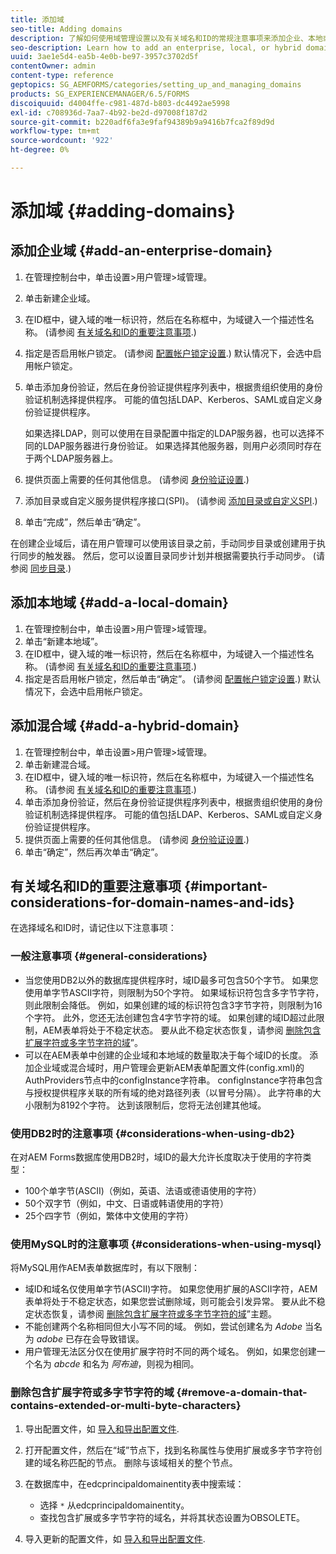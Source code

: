 ```yaml
---
title: 添加域
seo-title: Adding domains
description: 了解如何使用域管理设置以及有关域名和ID的常规注意事项来添加企业、本地或混合域。
seo-description: Learn how to add an enterprise, local, or hybrid domain using Domain Management settings and general considerations for domain names and IDs.
uuid: 3ae1e5d4-ea5b-4e0b-be97-3957c3702d5f
contentOwner: admin
content-type: reference
geptopics: SG_AEMFORMS/categories/setting_up_and_managing_domains
products: SG_EXPERIENCEMANAGER/6.5/FORMS
discoiquuid: d4004ffe-c981-487d-b803-dc4492ae5998
exl-id: c708936d-7aa7-4b92-be2d-d97008f187d2
source-git-commit: b220adf6fa3e9faf94389b9a9416b7fca2f89d9d
workflow-type: tm+mt
source-wordcount: '922'
ht-degree: 0%

---
```


# 添加域 {#adding-domains}

## 添加企业域 {#add-an-enterprise-domain}

1. 在管理控制台中，单击设置>用户管理>域管理。
1. 单击新建企业域。
1. 在ID框中，键入域的唯一标识符，然后在名称框中，为域键入一个描述性名称。 (请参阅 [有关域名和ID的重要注意事项](adding-domains.md#important-considerations-for-domain-names-and-ids).)
1. 指定是否启用帐户锁定。 (请参阅 [配置帐户锁定设置](/help/forms/using/admin-help/configure-account-locking-settings.md#configure-account-locking-settings).) 默认情况下，会选中启用帐户锁定。
1. 单击添加身份验证，然后在身份验证提供程序列表中，根据贵组织使用的身份验证机制选择提供程序。 可能的值包括LDAP、Kerberos、SAML或自定义身份验证提供程序。

   如果选择LDAP，则可以使用在目录配置中指定的LDAP服务器，也可以选择不同的LDAP服务器进行身份验证。 如果选择其他服务器，则用户必须同时存在于两个LDAP服务器上。

1. 提供页面上需要的任何其他信息。 (请参阅 [身份验证设置](/help/forms/using/admin-help/configuring-authentication-providers.md#authentication-settings).)
1. 添加目录或自定义服务提供程序接口(SPI)。 (请参阅 [添加目录或自定义SPI](/help/forms/using/admin-help/configuring-directories.md#adding-directories-or-custom-spis).)
1. 单击“完成”，然后单击“确定”。

在创建企业域后，请在用户管理可以使用该目录之前，手动同步目录或创建用于执行同步的触发器。 然后，您可以设置目录同步计划并根据需要执行手动同步。 (请参阅 [同步目录](/help/forms/using/admin-help/synchronizing-directories.md#synchronizing-directories).)

## 添加本地域 {#add-a-local-domain}

1. 在管理控制台中，单击设置>用户管理>域管理。
1. 单击“新建本地域”。
1. 在ID框中，键入域的唯一标识符，然后在名称框中，为域键入一个描述性名称。 (请参阅 [有关域名和ID的重要注意事项](adding-domains.md#important-considerations-for-domain-names-and-ids).)
1. 指定是否启用帐户锁定，然后单击“确定”。 (请参阅 [配置帐户锁定设置](/help/forms/using/admin-help/configure-account-locking-settings.md#configure-account-locking-settings).) 默认情况下，会选中启用帐户锁定。

## 添加混合域 {#add-a-hybrid-domain}

1. 在管理控制台中，单击设置>用户管理>域管理。
1. 单击新建混合域。
1. 在ID框中，键入域的唯一标识符，然后在名称框中，为域键入一个描述性名称。 (请参阅 [有关域名和ID的重要注意事项](adding-domains.md#important-considerations-for-domain-names-and-ids).)
1. 单击添加身份验证，然后在身份验证提供程序列表中，根据贵组织使用的身份验证机制选择提供程序。 可能的值包括LDAP、Kerberos、SAML或自定义身份验证提供程序。
1. 提供页面上需要的任何其他信息。 (请参阅 [身份验证设置](/help/forms/using/admin-help/configuring-authentication-providers.md#authentication-settings).)
1. 单击“确定”，然后再次单击“确定”。

## 有关域名和ID的重要注意事项 {#important-considerations-for-domain-names-and-ids}

在选择域名和ID时，请记住以下注意事项：

### 一般注意事项 {#general-considerations}

* 当您使用DB2以外的数据库提供程序时，域ID最多可包含50个字节。 如果您使用单字节ASCII字符，则限制为50个字符。 如果域标识符包含多字节字符，则此限制会降低。 例如，如果创建的域的标识符包含3字节字符，则限制为16个字符。 此外，您还无法创建包含4字节字符的域。 如果创建的域ID超过此限制，AEM表单将处于不稳定状态。 要从此不稳定状态恢复，请参阅 [删除包含扩展字符或多字节字符的域](adding-domains.md#remove-a-domain-that-contains-extended-or-multi-byte-characters)”。
* 可以在AEM表单中创建的企业域和本地域的数量取决于每个域ID的长度。 添加企业域或混合域时，用户管理会更新AEM表单配置文件(config.xml)的AuthProviders节点中的configInstance字符串。 configInstance字符串包含与授权提供程序关联的所有域的绝对路径列表（以冒号分隔）。 此字符串的大小限制为8192个字符。 达到该限制后，您将无法创建其他域。

### 使用DB2时的注意事项 {#considerations-when-using-db2}

在对AEM Forms数据库使用DB2时，域ID的最大允许长度取决于使用的字符类型：

* 100个单字节(ASCII)（例如，英语、法语或德语使用的字符）
* 50个双字节（例如，中文、日语或韩语使用的字符）
* 25个四字节（例如，繁体中文使用的字符）

### 使用MySQL时的注意事项 {#considerations-when-using-mysql}

将MySQL用作AEM表单数据库时，有以下限制：

* 域ID和域名仅使用单字节(ASCII)字符。 如果您使用扩展的ASCII字符，AEM表单将处于不稳定状态，如果您尝试删除域，则可能会引发异常。 要从此不稳定状态恢复，请参阅 [删除包含扩展字符或多字节字符的域](adding-domains.md#remove-a-domain-that-contains-extended-or-multi-byte-characters)”主题。
* 不能创建两个名称相同但大小写不同的域。 例如，尝试创建名为 *Adobe* 当名为 *adobe* 已存在会导致错误。
* 用户管理无法区分仅在使用扩展字符时不同的两个域名。 例如，如果您创建一个名为 *abcde* 和名为 *阿布迪*，则视为相同。

### 删除包含扩展字符或多字节字符的域 {#remove-a-domain-that-contains-extended-or-multi-byte-characters}

1. 导出配置文件，如 [导入和导出配置文件](/help/forms/using/admin-help/importing-exporting-configuration-file.md#importing-and-exporting-the-configuration-file).
1. 打开配置文件，然后在“域”节点下，找到名称属性与使用扩展或多字节字符创建的域名称匹配的节点。 删除与该域相关的整个节点。
1. 在数据库中，在edcprincipaldomainentity表中搜索域：

   * 选择 `*` 从edcprincipaldomainentity。
   * 查找包含扩展或多字节字符的域名，并将其状态设置为OBSOLETE。

1. 导入更新的配置文件，如 [导入和导出配置文件](/help/forms/using/admin-help/importing-exporting-configuration-file.md#importing-and-exporting-the-configuration-file).
